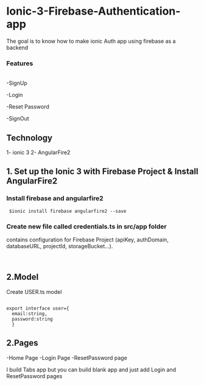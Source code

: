 # Ionic-3-Firebase-Authentication-app
The goal is to know how to make ionic Auth app using firebase as a backend 

<h3>Features</h3> <br>
 -SignUp
 
 -Login
 
 -Reset Password
 
 -SignOut

## Technology <br>
1- ionic 3 
2- AngularFire2 




<h2> 1. Set up the Ionic 3 with Firebase Project & Install AngularFire2 </h2>
 
<h3> Install firebase and angularfire2 </h3>

<code> $ionic install firebase angularfire2 --save </code>

<h3> Create new file called credentials.ts in src/app folder </h3>

<p>contains configuration for Firebase Project (apiKey, authDomain, databaseURL, projectId, storageBucket…). </p>
</br>

## 2.Model

<p> Create USER.ts model</p>

<code>
export interface user={
  email:string,
  password:string
  }
</code>

## 2.Pages

-Home Page
-Login Page 
-ResetPassword page

I build Tabs app but you can build blank app and just add Login and ResetPassword pages


